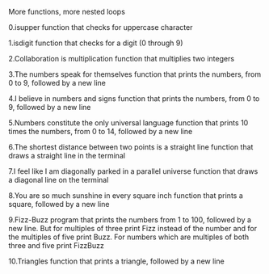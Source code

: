More functions, more nested loops

0.isupper
function that checks for uppercase character

1.isdigit
function that checks for a digit (0 through 9)

2.Collaboration is multiplication
function that multiplies two integers

3.The numbers speak for themselves
function that prints the numbers, from 0 to 9, followed by a new line

4.I believe in numbers and signs
function that prints the numbers, from 0 to 9, followed by a new line

5.Numbers constitute the only universal language
function that prints 10 times the numbers, from 0 to 14, followed by a new line

6.The shortest distance between two points is a straight line
function that draws a straight line in the terminal

7.I feel like I am diagonally parked in a parallel universe
function that draws a diagonal line on the terminal

8.You are so much sunshine in every square inch
function that prints a square, followed by a new line

9.Fizz-Buzz
program that prints the numbers from 1 to 100, followed by a new line. 
But for multiples of three print Fizz instead of the number and for the multiples of five print Buzz. 
For numbers which are multiples of both three and five print FizzBuzz

10.Triangles
function that prints a triangle, followed by a new line

